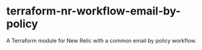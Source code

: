 # terraform-nr-workflow-email-by-policy
A Terraform module for New Relic with a common email by policy workflow.
